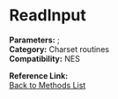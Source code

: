 # ReadInput

**Parameters:** ;  
**Category:** Charset routines  
**Compatibility:** NES  

**Reference Link:**  
[Back to Methods List](../../SUMMARY.md)
